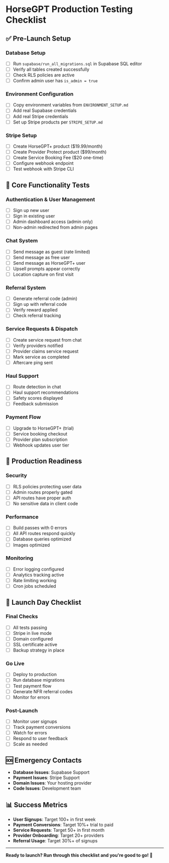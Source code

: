 # HorseGPT Production Testing Checklist

## ✅ Pre-Launch Setup

### Database Setup
- [ ] Run `supabase/run_all_migrations.sql` in Supabase SQL editor
- [ ] Verify all tables created successfully
- [ ] Check RLS policies are active
- [ ] Confirm admin user has `is_admin = true`

### Environment Configuration
- [ ] Copy environment variables from `ENVIRONMENT_SETUP.md`
- [ ] Add real Supabase credentials
- [ ] Add real Stripe credentials
- [ ] Set up Stripe products per `STRIPE_SETUP.md`

### Stripe Setup
- [ ] Create HorseGPT+ product ($19.99/month)
- [ ] Create Provider Protect product ($99/month)
- [ ] Create Service Booking Fee ($20 one-time)
- [ ] Configure webhook endpoint
- [ ] Test webhook with Stripe CLI

## 🧪 Core Functionality Tests

### Authentication & User Management
- [ ] Sign up new user
- [ ] Sign in existing user
- [ ] Admin dashboard access (admin only)
- [ ] Non-admin redirected from admin pages

### Chat System
- [ ] Send message as guest (rate limited)
- [ ] Send message as free user
- [ ] Send message as HorseGPT+ user
- [ ] Upsell prompts appear correctly
- [ ] Location capture on first visit

### Referral System
- [ ] Generate referral code (admin)
- [ ] Sign up with referral code
- [ ] Verify reward applied
- [ ] Check referral tracking

### Service Requests & Dispatch
- [ ] Create service request from chat
- [ ] Verify providers notified
- [ ] Provider claims service request
- [ ] Mark service as completed
- [ ] Aftercare ping sent

### Haul Support
- [ ] Route detection in chat
- [ ] Haul support recommendations
- [ ] Safety scores displayed
- [ ] Feedback submission

### Payment Flow
- [ ] Upgrade to HorseGPT+ (trial)
- [ ] Service booking checkout
- [ ] Provider plan subscription
- [ ] Webhook updates user tier

## 🚀 Production Readiness

### Security
- [ ] RLS policies protecting user data
- [ ] Admin routes properly gated
- [ ] API routes have proper auth
- [ ] No sensitive data in client code

### Performance
- [ ] Build passes with 0 errors
- [ ] All API routes respond quickly
- [ ] Database queries optimized
- [ ] Images optimized

### Monitoring
- [ ] Error logging configured
- [ ] Analytics tracking active
- [ ] Rate limiting working
- [ ] Cron jobs scheduled

## 🎯 Launch Day Checklist

### Final Checks
- [ ] All tests passing
- [ ] Stripe in live mode
- [ ] Domain configured
- [ ] SSL certificate active
- [ ] Backup strategy in place

### Go Live
- [ ] Deploy to production
- [ ] Run database migrations
- [ ] Test payment flow
- [ ] Generate NFR referral codes
- [ ] Monitor for errors

### Post-Launch
- [ ] Monitor user signups
- [ ] Track payment conversions
- [ ] Watch for errors
- [ ] Respond to user feedback
- [ ] Scale as needed

## 🆘 Emergency Contacts

- **Database Issues**: Supabase Support
- **Payment Issues**: Stripe Support  
- **Domain Issues**: Your hosting provider
- **Code Issues**: Development team

## 📊 Success Metrics

- **User Signups**: Target 100+ in first week
- **Payment Conversions**: Target 10%+ trial to paid
- **Service Requests**: Target 50+ in first month
- **Provider Onboarding**: Target 20+ providers
- **Referral Usage**: Target 30%+ of signups

---

**Ready to launch? Run through this checklist and you're good to go! 🚀**




